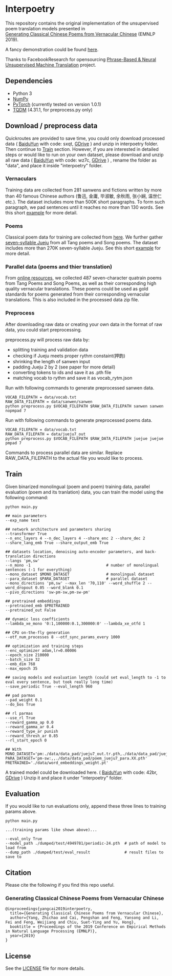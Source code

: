 # Interpoetry

This repository contains the original implementation of the unsupervised poem translation models presented in  
[Generating Classical Chinese Poems from Vernacular Chinese](https://arxiv.org/abs/1909.00279) (EMNLP 2019). 

A fancy demonstration could be found [here](https://pengshancai.github.io/interpoetry/).

Thanks to FacebookResearch for opensourcing [Phrase-Based & Neural Unsupervised Machine Translation](https://github.com/facebookresearch/UnsupervisedMT) project.


## Dependencies

* Python 3
* [NumPy](http://www.numpy.org/)
* [PyTorch](http://pytorch.org/) (currently tested on version 1.0.1)
* [TQDM](https://github.com/tqdm/tqdm) (4.31.1, for preprocess.py only)

## Download / preprocess data

Quickroutes are provided to save time, you could only download processed data 
(
[BaiduYun](https://pan.baidu.com/s/1dpH7ikReKPz58IJvgJuwRA) with code: sxqt, 
[GDrive](https://drive.google.com/file/d/1QCc2BACIgv4d5Q5jDMxM5iSC4hOIv-fU/view?usp=sharing)
) 
and unzip in interpoetry folder. Then continue to [Train](https://github.com/whaleloops/interpoetry#train) section. However, if you are interested in detailed steps or would like to run on your own dataset, please download and unzip all raw data 
(
[BaiduYun](https://pan.baidu.com/s/1jGl8eCKLWqUqhjWOjO74Pw) with code: wz7c,
[GDrive](https://drive.google.com/file/d/1k1egojEqKV8ZwnbZLQYWajnUgQlv9dSz/view?usp=sharing)
)
, rename the folder as "data", and place it inside "interpoetry" folder.

### Vernaculars
Training data are collected from 281 sanwens and fictions written by more than 40 famous Chinese authors (鲁迅, 金庸, 毕淑敏, 余秋雨, 张小娴, 温世仁 etc.). The dataset includes more than 500K short paragraphs. To form such paragraph, we pad sentences until it reaches no more than 130 words. See this short [example](sanwen_test) for more detail.

### Poems
Classical poem data for training are collected from [here](https://github.com/chinese-poetry/chinese-poetry). We further gather [seven-syllable Jueju](https://en.wikipedia.org/wiki/Qijue) from all Tang poems and Song poems. The dataset includes more than 270K seven-syllable Jueju. See this short [example](poem_test) for more detail.

### Parallel data (poems and thier translation)
From [online resources](https://so.gushiwen.org/gushi/songsan.aspx), we collected 487
seven-character quatrain poems from Tang Poems and Song Poems, as well as their corresponding
high quality vernacular translations. These poems could be used as gold standards for poems generated from their corresponding vernacular translations. This is also included in the processed data zip file.

### Preprocess

After downloading raw data or creating your own data in the format of raw data, you could start preprocessing.

preprocess.py will process raw data by:
* splitting training and validation data 
* checking if Jueju meets proper rythm constaint(押韵)
* shrinking the length of sanwen input
* padding Jueju 2 by 2 (see paper for more detail)
* converting tokens to ids and save it as .pth file
* matching vocab to rythm and save it as vocab_rytm.json

Run with following commands to generate preprocessed sanwen data.
```
VOCAB_FILEPATH = data/vocab.txt
RAW_DATA_FILEPATH = data/sanwen/sanwen
python preprocess.py $VOCAB_FILEPATH $RAW_DATA_FILEPATH sanwen sanwen nopmpad 7
```

Run with following commands to generate preprocessed poems data.
```
VOCAB_FILEPATH = data/vocab.txt
RAW_DATA_FILEPATH = data/jueju7_out
python preprocess.py $VOCAB_FILEPATH $RAW_DATA_FILEPATH juejue juejue pmpad 7 
```

Commands to process parallel data are similar. Replace RAW_DATA_FILEPATH to the actual file you would like to process.


## Train

Given binarized monolingual (poem and poem) training data, parallel evaluation (poem and its tranlation) data, you can train the model using the following command:

```
python main.py 

## main parameters
--exp_name test 

## network architecture and parameters sharing
--transformer True 
--n_enc_layers 4 --n_dec_layers 4 --share_enc 2 --share_dec 2 
--share_lang_emb True --share_output_emb True 

## datasets location, denoising auto-encoder parameters, and back-translation directions
--langs 'pm,sw' 
--n_mono -1                                 # number of monolingual sentences (-1 for everything)
--mono_dataset $MONO_DATASET                # monolingual dataset
--para_dataset $PARA_DATASET                # parallel dataset
--mono_directions 'pm,sw' --max_len '70,110' --word_shuffle 2 --word_dropout 0.05 --word_blank 0.1 
--pivo_directions 'sw-pm-sw,pm-sw-pm' 

## pretrained embeddings
--pretrained_emb $PRETRAINED 
--pretrained_out False 

## dynamic loss coefficients
--lambda_xe_mono '0:1,100000:0.1,300000:0' --lambda_xe_otfd 1 

## CPU on-the-fly generation
--otf_num_processes 8 --otf_sync_params_every 1000 

## optimization and training steps
--enc_optimizer adam,lr=0.00006 
--epoch_size 210000 
--batch_size 32 
--emb_dim 768 
--max_epoch 35 

## saving models and evaluation length (could set eval_length to -1 to eval every sentence, but took really long time)
--save_periodic True --eval_length 960 

## pad parmas
--pad_weight 0.1 
--do_bos True 

## rl parmas
--use_rl True 
--reward_gamma_ap 0.0 
--reward_gamma_ar 0.4 
--reward_type_ar punish 
--reward_thresh_ar 0.85 
--rl_start_epoch 0 

## With
MONO_DATASET='pm:./data/data_pad/jueju7_out.tr.pth,./data/data_pad/jueju7_out.vl.pth,,./data/data_pad/poem_jueju7_para.pm.pth;sw:./data/data_pad/sanwen.tr.pth,./data/data_pad/sanwen.vl.pth,./data/data_pad/sanwen.te.pth,./data/data_pad/poem_jueju7_para.sw.pth' 
PARA_DATASET='pm-sw:,,./data/data_pad/poem_jueju7_para.XX.pth'
PRETRAINED='./data/word_embeddings_weight.pt'

```

A trained model could be downloaded here. 
(
[BaiduYun](https://pan.baidu.com/s/1frZ-MK-kB4rrr-cWDPHtFQ) with code: 42br,
[GDrive](https://drive.google.com/file/d/1GJ3A0Y1pk6-5JV2eaL3FSKzJxurWkhrd/view?usp=sharing)
)
Unzip it and place it under "interpoetry" folder.

## Evaluation

If you would like to run evaluations only, append these three lines to training params above.

```
python main.py 

...(training params like shown above)...

--eval_only True 
--model_path ./dumped/test/4949781/periodic-24.pth  # path of model to load from
--dump_path ./dumped/test/eval_result               # result files to save to

```

## Citation

Please cite the following if you find this repo useful.

### Generating Classical Chinese Poems from Vernacular Chinese

```
@inproceedings{yangcai2019interpoetry,
  title={Generating Classical Chinese Poems from Vernacular Chinese},
  author={Yang, Zhichao and Cai, Pengshan and Feng, Yansong and Li, Fei and Feng, Weijiang and Chiu, Suet-Ying and Yu, Hong},
  booktitle = {Proceedings of the 2019 Conference on Empirical Methods in Natural Language Processing (EMNLP)},
  year={2019}
}
```

## License

See the [LICENSE](LICENSE.md) file for more details.
